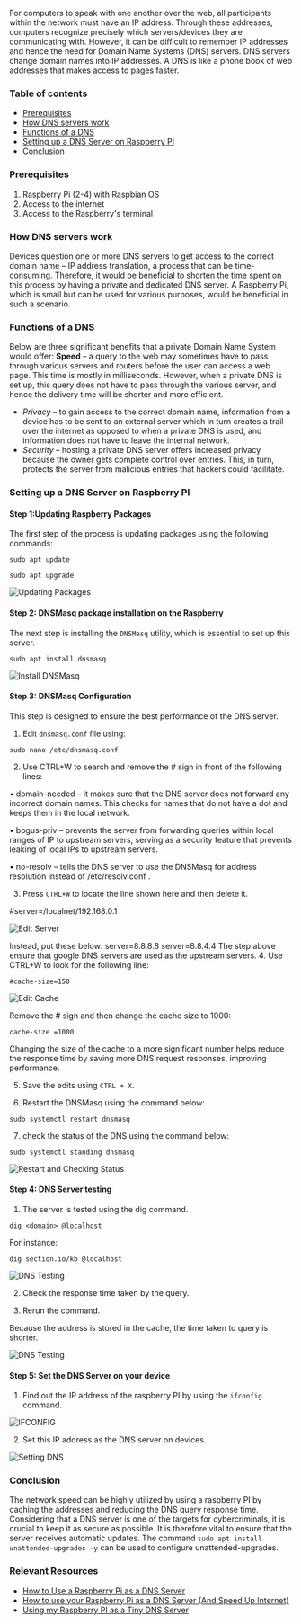 For computers to speak with one another over the web, all participants within the network must have an IP address. Through these addresses, computers recognize precisely which servers/devices they are communicating with. However, it can be difficult to remember IP addresses and hence the need for Domain Name Systems (DNS) servers. DNS servers change domain names into IP addresses. A DNS is like a phone book of web addresses that makes access to pages faster.
### Table of contents
- [Prerequisites](#prerequisites)
- [How DNS servers work](#how-dns-servers-work)
- [Functions of a DNS](#functions-of-a-dns)
- [Setting up a DNS Server on Raspberry PI](#setting-up-a-dns-server-on-raspberry-pi)
- [Conclusion](#conclusion)

### Prerequisites

1.	Raspberry Pi (2-4) with Raspbian OS
2.	Access to the internet
3.	Access to the Raspberry's terminal

### How DNS servers work

Devices question one or more DNS servers to get access to the correct domain name – IP address translation, a process that can be time-consuming. Therefore, it would be beneficial to shorten the time spent on this process by having a private and dedicated DNS server. A Raspberry Pi, which is small but can be used for various purposes, would be beneficial in such a scenario.

### Functions of a DNS

Below are three significant benefits that a private Domain Name System would offer:
**Speed** – a query to the web may sometimes have to pass through various servers and routers before the user can access a web page. This time is mostly in milliseconds. However, when a private DNS is set up, this query does not have to pass through the various server, and hence the delivery time will be shorter and more efficient.
- *Privacy* – to gain access to the correct domain name, information from a device has to be sent to an external server which in turn creates a trail over the internet as opposed to when a private DNS is used, and information does not have to leave the internal network.
- *Security* – hosting a private DNS server offers increased privacy because the owner gets complete control over entries. This, in turn, protects the server from malicious entries that hackers could facilitate. 

### Setting up a DNS Server on Raspberry PI

#### Step 1:Updating Raspberry Packages 

The first step of the process is updating packages using the following commands:

```sudo apt update```

```sudo apt upgrade```

![ Updating Packages](/engineering-education/setting-up-a-private-dns-server-with-raspberry-pi/update.png) 

#### Step 2: DNSMasq package installation on the Raspberry 
The next step is installing the `DNSMasq` utility, which is essential to set up this server.

```sudo apt install dnsmasq```
 
![ Install DNSMasq ](/engineering-education/setting-up-a-private-dns-server-with-raspberry-pi/install-dnsmasq.png)

#### Step 3: DNSMasq Configuration

This step is designed to ensure the best performance of the DNS server.
1.	Edit `dnsmasq.conf` file using:

```sudo nano /etc/dnsmasq.conf```

2.	Use CTRL+W to search and remove the # sign in front of the following lines:

•	domain-needed – it makes sure that the DNS server does not forward any incorrect domain names. This checks for names that do not have a dot and keeps them in the local network.

•	bogus-priv – prevents the server from forwarding queries within local ranges of IP to upstream servers, serving as a security feature that prevents leaking of local IPs to upstream servers. 

•	no-resolv – tells the DNS server to use the DNSMasq for address resolution instead of /etc/resolv.conf .

3.	Press ```CTRL+W``` to locate the line shown here and then delete it. 

#server=/localnet/192.168.0.1
 
![ Edit Server ](/engineering-education/setting-up-a-private-dns-server-with-raspberry-pi/edit-conf-file.png)

Instead, put these below:
server=8.8.8.8
server=8.8.4.4
The step above ensure that google DNS servers are used as the upstream servers.
4. Use CTRL+W to look for the following line:

```#cache-size=150```
 
![ Edit Cache ](/engineering-education/setting-up-a-private-dns-server-with-raspberry-pi/edit-cache.png)

Remove the # sign and then change the cache size to 1000:

```cache-size =1000```

Changing the size of the cache to a more significant number helps reduce the response time by saving more DNS request responses, improving performance.

5. Save the edits using ```CTRL + X```.

6. Restart the DNSMasq using the command below: 

```sudo systemctl restart dnsmasq```

7. check the status of the DNS using the command below:

```sudo systemctl standing dnsmasq```
 
![ Restart and Checking Status ](/engineering-education/setting-up-a-private-dns-server-with-raspberry-pi/status.png)

#### Step 4: DNS Server testing

1. The server is tested using the dig command.

```dig <domain> @localhost```

For instance:

```dig section.io/kb @localhost```
 
![ DNS Testing ](/engineering-education/setting-up-a-private-dns-server-with-raspberry-pi/responsetime1.png)

2. Check the response time taken by the query.

3. Rerun the command.

Because the address is stored in the cache, the time taken to query is shorter.
 
![ DNS Testing ](/engineering-education/setting-up-a-private-dns-server-with-raspberry-pi/responsetime2.png)

#### Step 5: Set the DNS Server on your device

1.	Find out the IP address of the raspberry PI by using the `ifconfig` command.
 
![ IFCONFIG ](/engineering-education/setting-up-a-private-dns-server-with-raspberry-pi/ipaddress.png)

2.	Set this IP address as the DNS server on devices.
 
![Setting DNS ](/engineering-education/setting-up-a-private-dns-server-with-raspberry-pi/set-dns.png)

### Conclusion

The network speed can be highly utilized by using a raspberry PI by caching the addresses and reducing the DNS query response time. Considering that a DNS server is one of the targets for cybercriminals, it is crucial to keep it as secure as possible. It is therefore vital to ensure that the server receives automatic updates. The command `sudo apt install unattended-upgrades –y` can be used to configure unattended-upgrades.

### Relevant Resources
- [How to Use a Raspberry Pi as a DNS Server](https://www.deviceplus.com/raspberry-pi/how-to-use-a-raspberry-pi-as-a-dns-server/)
- [How to use your Raspberry Pi as a DNS Server (And Speed Up Internet)](https://raspberrytips.com/raspberry-pi-dns-server/)
- [Using my Raspberry PI as a Tiny DNS Server](https://samraza.medium.com/using-my-raspberry-pi-as-a-tiny-dns-server-83dc66fabc91)
